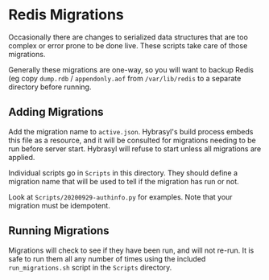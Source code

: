# Redis Migrations

Occasionally there are changes to serialized data structures that are
too complex or error prone to be done live.  These scripts take care
of those migrations.

Generally these migrations are one-way, so you will want to backup
Redis (eg copy `dump.rdb` / `appendonly.aof` from `/var/lib/redis` to
a separate directory before running.

## Adding Migrations

Add the migration name to `active.json`. Hybrasyl's build process
embeds this file as a resource, and it will be consulted for
migrations needing to be run before server start. Hybrasyl will refuse
to start unless all migrations are applied.

Individual scripts go in `Scripts` in this directory. They should
define a migration name that will be used to tell if the migration has
run or not.

Look at `Scripts/20200929-authinfo.py` for examples. Note that your migration
must be idempotent.

## Running Migrations

Migrations will check to see if they have been run, and will not
re-run.  It is safe to run them all any number of times using the
included `run_migrations.sh` script in the `Scripts` directory.



